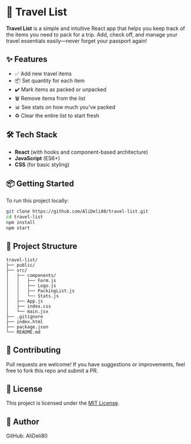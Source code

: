 # 🧳 Travel List

**Travel List** is a simple and intuitive React app that helps you keep track of the items you need to pack for a trip. Add, check off, and manage your travel essentials easily—never forget your passport again!

## ✨ Features

- ✅ Add new travel items
- 📦 Set quantity for each item
- ✔️ Mark items as packed or unpacked
- 🗑️ Remove items from the list
- 📊 See stats on how much you've packed
- ♻️ Clear the entire list to start fresh

## 🛠 Tech Stack

- **React** (with hooks and component-based architecture)
- **JavaScript** (ES6+)
- **CSS** (for basic styling)

## 📦 Getting Started

To run this project locally:

```bash
git clone https://github.com/AliDeli80/travel-list.git
cd travel-list
npm install
npm start
```

## 📁 Project Structure

```plaintext
travel-list/
├── public/
├── src/
│   ├── components/
│   │   ├── Form.js
│   │   ├── Logo.js
│   │   ├── PackingList.js
│   │   └── Stats.js
│   ├── App.js
│   ├── index.css
│   └── main.jsx
├── .gitignore
├── index.html
├── package.json
└── README.md
```

## 🙌 Contributing
Pull requests are welcome! If you have suggestions or improvements, feel free to fork this repo and submit a PR.

## 📄 License
This project is licensed under the [MIT License](LICENSE).

## 👤 Author
GitHub: AliDeli80

